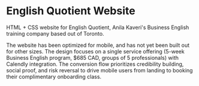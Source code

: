 # English Quotient Website

HTML + CSS website for English Quotient, Anila Kaveri's Business English training company based out of Toronto.

The website has been optimized for mobile, and has not yet been built out for other sizes. The design focuses on a single service offering (5-week Business English program, $685 CAD, groups of 5 professionals) with Calendly integration. The conversion flow prioritizes credibility building, social proof, and risk reversal to drive mobile users from landing to booking their complimentary onboarding class.

